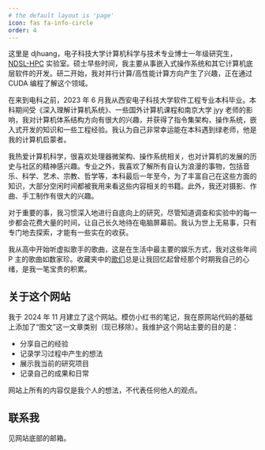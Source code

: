 ```yaml
---
# the default layout is 'page'
icon: fas fa-info-circle
order: 4
---
```


<!-- > Add Markdown syntax content to file `_tabs/about.md`{: .filepath } and it will show up on this page.
{: .prompt-tip } -->

<!-- 
<img src="assets\pic\photo.jpg" alt="会换掉的" style="float: right; margin-left: 10px; width: 175px;"> -->

这里是 djhuang，电子科技大学计算机科学与技术专业博士一年级研究生，[NDSL-HPC](https://uestc-ndsl-hpc.github.io/) 实验室。硕士早些时间，我主要从事嵌入式操作系统和其它计算机底层软件的开发。研二开始，我对并行计算/高性能计算方向产生了兴趣，正在通过 CUDA 编程了解这个领域。

在来到电科之前，2023 年 6 月我从西安电子科技大学软件工程专业本科毕业。本科期间受《深入理解计算机系统》、一些国外计算机课程和南京大学 jyy 老师的影响，我对计算机体系结构方向有很大的兴趣，并获得了指令集架构，操作系统，嵌入式开发的知识和一些工程经验。我认为自己非常幸运能在本科遇到绿老师，他是我的计算机启蒙者。

我热爱计算机科学，很喜欢处理器微架构、操作系统相关，也对计算机的发展的历史与社区的精神感兴趣。专业之外，我喜欢了解所有自认为浪漫的事物，包括音乐、科学、艺术、宗教、哲学等，本科最后一年至今，为了丰富自己在这些方面的知识，大部分空闲时间都被我用来看这些内容相关的书籍。此外，我还对摄影、作曲、手工制作有很大的兴趣。

对于重要的事，我习惯深入地进行自底向上的研究，尽管知道调查和实验中的每一步都会花费大量的时间，让自己长久地待在电脑屏幕前。我认为世上无易事，只有专门地去探索，才能有一些实在的收获。

我从高中开始听虚拟歌手的歌曲，这是在生活中最主要的娱乐方式，我对这些年间 P 主的歌曲如数家珍。收藏夹中的[歌们](https://space.bilibili.com/447266390/favlist?fid=767919190)总是让我回忆起曾经那个时期我自己的心绪，是我一笔宝贵的积累。

## 关于这个网站

我于 2024 年 11 月建立了这个网站。模仿小红书的笔记，我在原网站代码的基础上添加了“图文”这一文章类别（现已移除）。我维护这个网站主要的目的是：

- 分享自己的经验
- 记录学习过程中产生的想法
- 展示我当前的研究项目
- 记录自己的成果和日常

网站上所有的内容仅是我个人的想法，不代表任何他人的观点。

## 联系我

见网站底部的邮箱。

